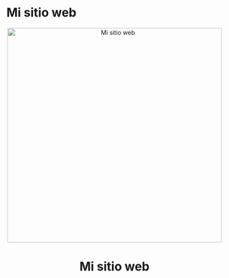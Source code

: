 # Mi sitio web
<div align="center">

<img alt="Mi sitio web" src="img/mi-sitio-web.jpgjpg" width="500">

# Mi sitio web

<!-- **[Todos los jueves a las 18PM 🇪🇸 en Twitch](https://twitch.tv/midudev)** -->
</div>